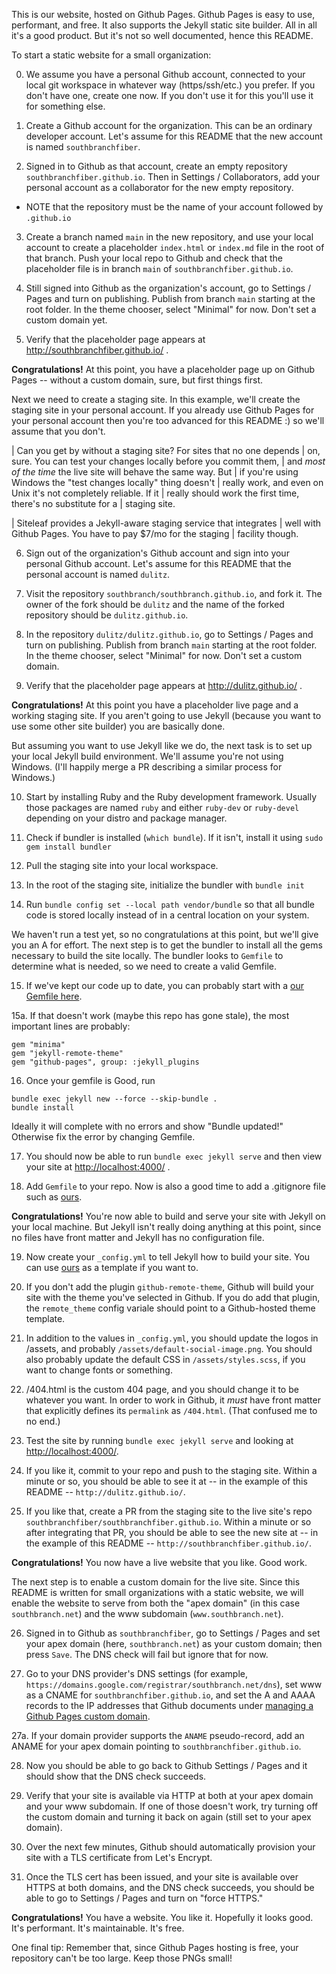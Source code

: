 This is our website, hosted on Github Pages. Github Pages is easy to
use, performant, and free.  It also supports the Jekyll static site
builder. All in all it's a good product. But it's not so well
documented, hence this README.

To start a static website for a small organization:

0. We assume you have a personal Github account, connected to your
local git workspace in whatever way (https/ssh/etc.) you prefer. If
you don't have one, create one now. If you don't use it for this
you'll use it for something else.

1. Create a Github account for the organization. This can be an
ordinary developer account. Let's assume for this README that the new
account is named `southbranchfiber`.

2. Signed in to Github as that account, create an empty repository
`southbranchfiber.github.io`. Then in Settings / Collaborators, add your
personal account as a collaborator for the new empty repository.

* NOTE that the repository must be the name of your account followed by `.github.io`

3. Create a branch named `main` in the new repository, and use your
local account to create a placeholder `index.html` or `index.md` file
in the root of that branch. Push your local repo to Github and check
that the placeholder file is in branch `main` of
`southbranchfiber.github.io`.

4. Still signed into Github as the organization's account, go to
Settings / Pages and turn on publishing. Publish from branch `main`
starting at the root folder. In the theme chooser, select "Minimal"
for now. Don't set a custom domain yet.

5. Verify that the placeholder page appears at http://southbranchfiber.github.io/ .

**Congratulations!** At this point, you have a placeholder page up on
Github Pages -- without a custom domain, sure, but first things first.

Next we need to create a staging site. In this example, we'll create
the staging site in your personal account. If you already use Github
Pages for your personal account then you're too advanced for this
README :) so we'll assume that you don't.

| Can you get by without a staging site? For sites that no one depends
| on, sure. You can test your changes locally before you commit them,
| and *most of the time* the live site will behave the same way. But
| if you're using Windows the "test changes locally" thing doesn't
| really work, and even on Unix it's not completely reliable. If it
| really should work the first time, there's no substitute for a
| staging site.

| Siteleaf provides a Jekyll-aware staging service that integrates
| well with Github Pages. You have to pay $7/mo for the staging
| facility though.

6. Sign out of the organization's Github account and sign into your
personal Github account. Let's assume for this README that the
personal account is named `dulitz`.

7. Visit the repository `southbranch/southbranch.github.io`, and fork
it. The owner of the fork should be `dulitz` and the name of the
forked repository should be `dulitz.github.io`.

8. In the repository `dulitz/dulitz.github.io`, go to Settings / Pages
and turn on publishing. Publish from branch `main` starting at the
root folder. In the theme chooser, select "Minimal" for now. Don't
set a custom domain.

9. Verify that the placeholder page appears at http://dulitz.github.io/ .

**Congratulations!** At this point you have a placeholder live page
and a working staging site. If you aren't going to use Jekyll (because
you want to use some other site builder) you are basically done.

But assuming you want to use Jekyll like we do, the next task is to
set up your local Jekyll build environment. We'll assume you're not
using Windows. (I'll happily merge a PR describing a similar process
for Windows.)

10. Start by installing Ruby and the Ruby development
framework. Usually those packages are named `ruby` and either
`ruby-dev` or `ruby-devel` depending on your distro and package
manager.

11. Check if bundler is installed (`which bundle`). If it isn't,
install it using `sudo gem install bundler`

12. Pull the staging site into your local workspace.

13. In the root of the staging site, initialize the bundler with
`bundle init`

14. Run `bundle config set --local path vendor/bundle` so that all
bundle code is stored locally instead of in a central location on your
system.

We haven't run a test yet, so no congratulations at this point, but
we'll give you an A for effort. The next step is to get the bundler to
install all the gems necessary to build the site locally. The bundler
looks to `Gemfile` to determine what is needed, so we need to create a
valid Gemfile.

15. If we've kept our code up to date, you can probably start with a
[our Gemfile here](/Gemfile).

15a. If that doesn't work (maybe this repo has gone stale), the most
important lines are probably:
```
gem "minima"
gem "jekyll-remote-theme"
gem "github-pages", group: :jekyll_plugins
```

16. Once your gemfile is Good, run
```
bundle exec jekyll new --force --skip-bundle .
bundle install
```
Ideally it will complete with no errors and show "Bundle updated!"
Otherwise fix the error by changing Gemfile.

17. You should now be able to run `bundle exec jekyll serve` and then
view your site at [http://localhost:4000/](http://localhost:4000/) .

18. Add `Gemfile` to your repo. Now is also a good time to add a
.gitignore file such as [ours](/.gitignore).

**Congratulations!** You're now able to build and serve your site with
Jekyll on your local machine. But Jekyll isn't really doing anything
at this point, since no files have front matter and Jekyll has no
configuration file.

19. Now create your `_config.yml` to tell Jekyll how to build your
site. You can use [ours](/_config.yml) as a template if you want to.

20. If you don't add the plugin `github-remote-theme`, Github will
build your site with the theme you've selected in Github. If you do
add that plugin, the `remote_theme` config variale should point to a
Github-hosted theme template.

21. In addition to the values in `_config.yml`, you should update the
logos in /assets, and probably `/assets/default-social-image.png`. You
should also probably update the default CSS in `/assets/styles.scss`,
if you want to change fonts or something.

22. /404.html is the custom 404 page, and you should change it to be
whatever you want. In order to work in Github, it _must_ have front
matter that explicitly defines its `permalink` as `/404.html`. (That
confused me to no end.)

23. Test the site by running `bundle exec jekyll serve` and looking at
[http://localhost:4000/](http://localhost:4000/).

24. If you like it, commit to your repo and push to the staging
site. Within a minute or so, you should be able to see it at -- in the
example of this README -- `http://dulitz.github.io/`.

25. If you like that, create a PR from the staging site to the live
site's repo `southbranchfiber/southbranchfiber.github.io`. Within a
minute or so after integrating that PR, you should be able to see the
new site at -- in the example of this README --
`http://southbranchfiber.github.io/`.

**Congratulations!** You now have a live website that you like. Good
work.

The next step is to enable a custom domain for the live
site. Since this README is written for small organizations with a
static website, we will enable the website to serve from both the
"apex domain" (in this case `southbranch.net`) and the www subdomain
(`www.southbranch.net`).

26. Signed in to Github as `southbranchfiber`, go to Settings / Pages
and set your apex domain (here, `southbranch.net`) as your custom
domain; then press `Save`. The DNS check will fail but ignore that for
now.

27. Go to your DNS provider's DNS settings (for example,
`https://domains.google.com/registrar/southbranch.net/dns`), set www
as a CNAME for `southbranchfiber.github.io`, and set the A and AAAA
records to the IP addresses that Github documents under [managing a
Github Pages custom
domain](https://docs.github.com/en/pages/configuring-a-custom-domain-for-your-github-pages-site/managing-a-custom-domain-for-your-github-pages-site#configuring-an-apex-domain).

27a. If your domain provider supports the `ANAME` pseudo-record, add
an ANAME for your apex domain pointing to
`southbranchfiber.github.io`.

28. Now you should be able to go back to Github Settings / Pages and
it should show that the DNS check succeeds.

29. Verify that your site is available via HTTP at both at your apex
domain and your www subdomain. If one of those doesn't work, try
turning off the custom domain and turning it back on again (still set
to your apex domain).

30. Over the next few minutes, Github should automatically provision
your site with a TLS certificate from Let's Encrypt.

31. Once the TLS cert has been issued, and your site is available over
HTTPS at both domains, and the DNS check succeeds, you should be able
to go to Settings / Pages and turn on "force HTTPS."

**Congratulations!** You have a website. You like it. Hopefully it
looks good. It's performant. It's maintainable. It's free.

One final tip: Remember that, since Github Pages hosting is free, your
repository can't be too large. Keep those PNGs small!
